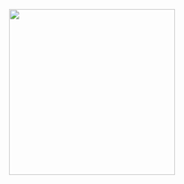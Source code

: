 <div id="header" align="center">
  <img src="https://media1.giphy.com/media/v1.Y2lkPTc5MGI3NjExZWRpNGs5Yzd6b2NiOHE0ZWNzd3YzdDQwczc2cWRsNDcxdm1sMzJ5biZlcD12MV9naWZzX3NlYXJjaCZjdD1n/qgQUggAC3Pfv687qPC/200.webp" width="300"/>
</div>


